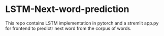 # LSTM-Next-word-prediction
This repo contains LSTM implementation in pytorch and a stremlit app.py for frontend to predictr next word from the corpus of words.
